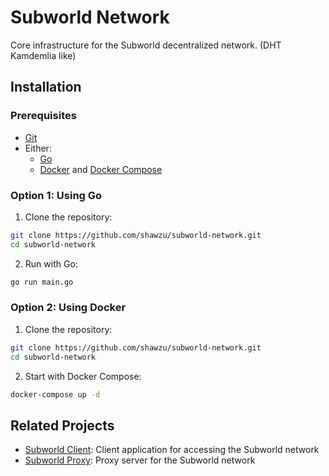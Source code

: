 # Subworld Network

Core infrastructure for the Subworld decentralized network. (DHT Kamdemlia like)

## Installation

### Prerequisites

- [Git](https://git-scm.com/)
- Either:
  - [Go](https://golang.org/dl/) 
  - [Docker](https://www.docker.com/) and [Docker Compose](https://docs.docker.com/compose/install/)

### Option 1: Using Go

1. Clone the repository:
```bash
git clone https://github.com/shawzu/subworld-network.git
cd subworld-network
```

2. Run with Go:
```bash
go run main.go
```

### Option 2: Using Docker

1. Clone the repository:
```bash
git clone https://github.com/shawzu/subworld-network.git
cd subworld-network
```

2. Start with Docker Compose:
```bash
docker-compose up -d
```

## Related Projects

- [Subworld Client](https://github.com/shawzu/subworld-client): Client application for accessing the Subworld network
- [Subworld Proxy](https://github.com/shawzu/proxy-sw): Proxy server for the Subworld network

